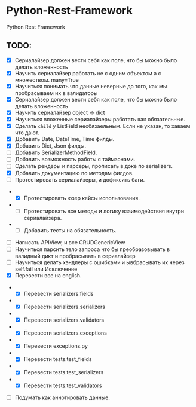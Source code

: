 # Python-Rest-Framework
Python Rest Framework


## TODO:

- [x] Сериалайзер должен вести себя как поле, что бы можно было делать вложенность
- [x] Научить сериалайзер работать не с одним объектом а с множеством. many=True
- [x] Научиться понимать что данные неверные до того, как мы пробрасываем их в валидаторы
- [x] Сериалайзер должен вести себя как поле, что бы можно было делать вложенность
- [x] Научить сериалайзер object -> dict
- [x] Научиться вложенные сериалайзеры работать как обязательные.
- [x] Сделать `child` у ListField необязаельным. Если не указан, то хаваем что дают.
- [x] Добавить Date, DateTime, Time филды.
- [x] Добавить Dict, Json филды.
- [ ] Добавить SerializerMethodField.
- [ ] Добавить возможность работы с таймзонами.
- [ ] Сделать рендеры и парсеры, прописать в доке по serializers.
- [x] Добавить документацию по методам филдов.
- [ ] Протестировать сериалайзеры, и дофиксить баги.
- - [x] Протестировать юзер кейсы использования.
- - [ ] Протестировать все методы и логику взаимодействия внутри сериалайзера.
- - [ ] Добавить тесты на обязательность.
- [ ] Написать APIView, и все CRUDGenericView
- [ ] Научиться парсить тело запроса что бы преобразовывать в валидный дикт и пробрасывать в сериалайзер
- [ ] Научиться делать хэндлеры с ошибками и ывбрасывать их через self.fail или Исключение
- [x] Перевести все на english.
- - [x] Перевести serializers.fields
- - [x] Перевести serializers.serializers
- - [x] Перевести serializers.validators
- - [x] Перевести serializers.exceptions
- - [x] Перевести exceptions.py
- - [x] Перевести tests.test_fields
- - [x] Перевести tests.test_serializers
- - [x] Перевести tests.test_validators
- [ ] Подумать как аннотировать данные.
